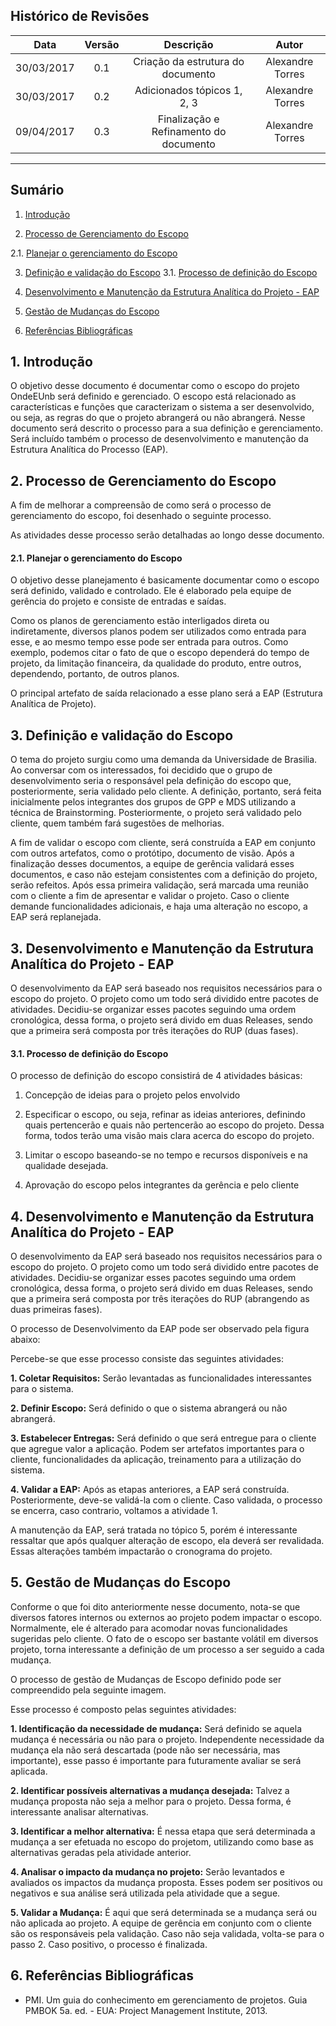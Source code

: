 ## Histórico de Revisões

| Data | Versão | Descrição | Autor |
|:----:|:------:|:---------:|:-----:|
|30/03/2017|0.1|Criação da estrutura do documento|Alexandre Torres|
|30/03/2017|0.2|Adicionados tópicos 1, 2, 3|Alexandre Torres|
|09/04/2017|0.3|Finalização e Refinamento do documento|Alexandre Torres|
***

## Sumário

1. [Introdução](#1-introdução)

2. [Processo de Gerenciamento do Escopo](#2-processo_gerenciamento_escopo)

2.1. [Planejar o gerenciamento do Escopo](#2.1-planejar_gerenciamento_escopo)

3. [Definição e validação do Escopo](#3-definições)
3.1. [Processo de definição do Escopo](#3.1-processo_definicao_escopo)

4. [Desenvolvimento e Manutenção da Estrutura Analítica do Projeto - EAP](#4-desenvolvimento_eap)

5. [Gestão de Mudanças do Escopo](#5-gestao_mudanca)

6. [Referências Bibliográficas](#6-referencias_bibliograficas)



## 1. Introdução

O objetivo desse documento é documentar como o escopo do projeto OndeEUnb será definido e gerenciado. O escopo está relacionado as características e funções que caracterizam o sistema a ser desenvolvido, ou seja, as regras do que o projeto abrangerá ou não abrangerá. Nesse documento será descrito o processo para a sua definição e gerenciamento. Será incluído também o processo de desenvolvimento e manutenção da Estrutura Analítica do Processo (EAP).


## 2. Processo de Gerenciamento do Escopo

A fim de melhorar a compreensão de como será o processo de gerenciamento do escopo, foi desenhado o seguinte processo.

As atividades desse processo serão detalhadas ao longo desse documento.


#### 2.1. Planejar o gerenciamento do Escopo

O objetivo desse planejamento é basicamente documentar como o escopo será definido, validado e controlado. Ele é elaborado pela equipe de gerência do projeto e consiste de entradas e saídas.

Como os planos de gerenciamento estão interligados direta ou indiretamente, diversos planos podem ser utilizados como entrada para esse, e ao mesmo tempo esse pode ser entrada para outros. Como exemplo, podemos citar o fato de que o escopo dependerá do tempo de projeto, da limitação financeira, da qualidade do produto, entre outros, dependendo, portanto, de outros planos.

O principal artefato de saída relacionado a esse plano será a EAP (Estrutura Analítica de Projeto).

## 3. Definição e validação do Escopo

O tema do projeto surgiu como uma demanda da Universidade de Brasilia. Ao conversar com os interessados, foi decidido que o grupo de desenvolvimento seria o responsável pela definição do escopo que, posteriormente, seria validado pelo cliente. A definição, portanto, será feita inicialmente pelos integrantes dos grupos de GPP e MDS utilizando a técnica de Brainstorming. Posteriormente, o projeto será validado pelo cliente, quem também fará sugestões de melhorias.

A fim de validar o escopo com cliente, será construída a EAP em conjunto com outros artefatos, como o protótipo, documento de visão. Após a finalização desses documentos, a equipe de gerência validará esses documentos, e caso não estejam consistentes com a definição do projeto, serão refeitos. Após essa primeira validação, será marcada uma reunião com o cliente a fim de apresentar e validar o projeto. Caso o cliente demande funcionalidades adicionais, e haja uma alteração no escopo, a EAP será replanejada.


## 3. Desenvolvimento e Manutenção da Estrutura Analítica do Projeto - EAP

O desenvolvimento da EAP será baseado nos requisitos necessários para o escopo do projeto. O projeto como um todo será dividido entre pacotes de atividades. Decidiu-se organizar esses pacotes seguindo uma ordem cronológica, dessa forma, o projeto será divido em duas Releases, sendo que a primeira será composta por três iterações do RUP (duas fases).

#### 3.1. Processo de definição do Escopo


O processo de definição do escopo consistirá de 4 atividades básicas:

1. Concepção de ideias para o projeto pelos envolvido

2. Especificar o escopo, ou seja, refinar as ideias anteriores, definindo quais pertencerão e quais não 
pertencerão ao escopo do projeto. Dessa forma, todos terão uma visão mais clara acerca do escopo do projeto.

3. Limitar o escopo baseando-se no tempo e recursos disponíveis e na qualidade desejada.

4. Aprovação do escopo pelos integrantes da gerência e pelo cliente


## 4. Desenvolvimento e Manutenção da Estrutura Analítica do Projeto - EAP

O desenvolvimento da EAP será baseado nos requisitos necessários para o escopo do projeto. O projeto como um todo será dividido entre pacotes de atividades. Decidiu-se organizar esses pacotes seguindo uma ordem cronológica, dessa forma, o projeto será divido em duas Releases, sendo que a primeira será composta por três iterações do RUP (abrangendo as duas primeiras fases).

O processo de Desenvolvimento da EAP pode ser observado pela figura abaixo:


Percebe-se que esse processo consiste das seguintes atividades:

**1. Coletar Requisitos:** Serão levantadas as funcionalidades interessantes para o sistema.

**2. Definir Escopo:** Será definido o que o sistema abrangerá ou não abrangerá.

**3. Estabelecer Entregas:** Será definido o que será entregue para o cliente que agregue valor a aplicação. Podem ser artefatos importantes para o cliente, funcionalidades da aplicação, treinamento para a utilização do sistema.

**4. Validar a EAP:** Após as etapas anteriores, a EAP será construída. Posteriormente, deve-se validá-la com o cliente. Caso validada, o processo se encerra, caso contrario, voltamos a atividade 1.

A manutenção da EAP, será tratada no tópico 5, porém é interessante ressaltar que após qualquer alteração de escopo, ela deverá ser revalidada. Essas alterações também impactarão o cronograma do projeto.

## 5. Gestão de Mudanças do Escopo


Conforme o que foi dito anteriormente nesse documento, nota-se que diversos fatores internos ou externos ao projeto podem impactar o escopo. Normalmente, ele é alterado para acomodar novas funcionalidades sugeridas pelo cliente. O fato de o escopo ser bastante volátil em diversos projeto, torna interessante a definição de um processo a ser seguido a cada mudança.

O processo de gestão de Mudanças de Escopo definido pode ser compreendido pela seguinte imagem. 


Esse processo é composto pelas seguintes atividades:

**1. Identificação da necessidade de mudança:** Será definido se aquela mudança é necessária ou não para o projeto. Independente necessidade da mudança ela não será descartada (pode não ser necessária, mas importante), esse passo é importante para futuramente avaliar se será aplicada. 

**2. Identificar possíveis alternativas a mudança desejada:** Talvez a mudança proposta não seja a melhor para o projeto. Dessa forma, é interessante analisar alternativas.

**3. Identificar a melhor alternativa:** É nessa etapa que será determinada a mudança a ser efetuada no escopo do projetom, utilizando como base as alternativas geradas pela atividade anterior.

**4. Analisar o impacto da mudança no projeto:** Serão levantados e avaliados os impactos da mudança proposta. Esses podem ser positivos ou negativos e sua análise será utilizada pela atividade que a segue.

**5. Validar a Mudança:** É aqui que será determinada se a mudança será ou não aplicada ao projeto. A equipe de gerência em conjunto com o cliente são os responsáveis pela validação. Caso não seja validada, volta-se para o passo 2. Caso positivo, o processo é finalizada. 


## 6. Referências Bibliográficas

* PMI. Um guia do conhecimento em gerenciamento de projetos. Guia PMBOK 5a. ed. - EUA: Project Management Institute, 2013.